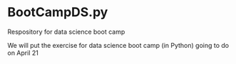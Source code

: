 # BootCampDS.py
Respository for data science boot camp

We will put the exercise for data science boot camp (in Python) going to do on April 21 

